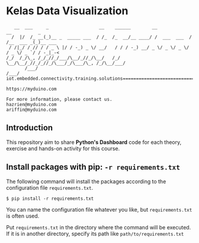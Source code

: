 # Kelas Data Visualization

```
   __  ___     _                   __    ______        __             __          _       
  /  |/  /_ __(_)__ _  _____ ___  / /_  /_  __/__ ____/ /  ___  ___  / /__  ___ _(_)__ ___
 / /|_/ / // / / _ \ |/ / -_) _ \/ __/   / / / -_) __/ _ \/ _ \/ _ \/ / _ \/ _ `/ / -_|_-<
/_/  /_/\_, /_/_//_/___/\__/_//_/\__/   /_/  \__/\__/_//_/_//_/\___/_/\___/\_, /_/\__/___/
       /___/                                                              /___/           
iot.embedded.connectivity.training.solutions==============================================

https://myduino.com

For more information, please contact us.
hazrien@myduino.com
ariffin@myduino.com
```

## Introduction

This repository aim to share **Python's Dashboard** code for each theory, exercise and hands-on activity for this course.

## Install packages with pip:  `-r requirements.txt`

The following command will install the packages according to the configuration file  `requirements.txt`.

`$ pip install -r requirements.txt` 

You can name the configuration file whatever you like, but  `requirements.txt`  is often used.

Put  `requirements.txt`  in the directory where the command will be executed. If it is in another directory, specify its path like  `path/to/requirements.txt`
